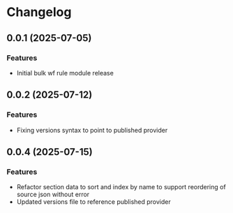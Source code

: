 # Changelog

## 0.0.1 (2025-07-05)

### Features
- Initial bulk wf rule module release

## 0.0.2 (2025-07-12)

### Features
- Fixing versions syntax to point to published provider

## 0.0.4 (2025-07-15)

### Features
- Refactor section data to sort and index by name to support reordering of source json without error
- Updated versions file to reference published provider
